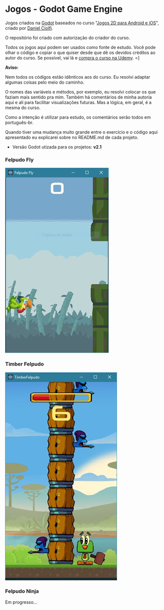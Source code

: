 # Jogos - Godot Game Engine

Jogos criados na [Godot](https://godotengine.org/) baseados no curso "[Jogos 2D para Android e iOS](https://www.udemy.com/criacao-de-jogos-para-android-curso-completo)", criado por [Daniel Ciolfi](https://www.udemy.com/user/daniel-henrique-ciolfi/).

O repositório foi criado com autorização do criador do curso.

Todos os jogos aqui podem ser usados como fonte de estudo. Você pode olhar o código e copiar o que quiser desde que dê os devidos créditos ao autor do curso.
Se possível, vai lá e [compra o curso na Udemy](https://www.udemy.com/criacao-de-jogos-para-android-curso-completo). =]


**Aviso:**

Nem todos os códigos estão idênticos aos do curso. Eu resolvi adaptar algumas coisas pelo meio do caminho.

O nomes das variáveis e métodos, por exemplo, eu resolvi colocar os que faziam mais sentido pra mim. Também há comentários de minha autoria aqui e ali para facilitar visualizações futuras. Mas a lógica, em geral, é a mesma do curso.

Como a intenção é utilizar para estudo, os comentários serão todos em português-br.

Quando tiver uma mudança muito grande entre o exercício e o código aqui apresentado eu explicarei sobre no README.md de cada projeto.

- Versão Godot utizada para os projetos: **v2.1**

### Felpudo Fly

![Felpudo Fly Game](https://github.com/arturguitelar/godot-jogos-curso-udemy/blob/master/screenshots/01-felpudo-fly.JPG)

### Timber Felpudo

![Timber Felpudo](https://github.com/arturguitelar/godot-jogos-curso-udemy/blob/master/screenshots/02-timber-felpudo.JPG)

### Felpudo Ninja

Em progresso...